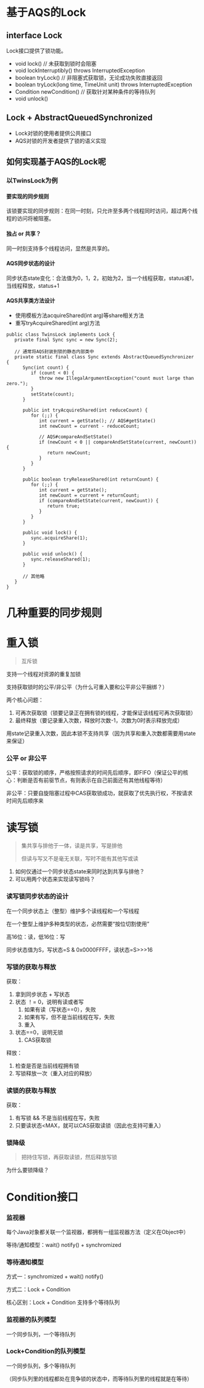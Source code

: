 # 基于AQS的Lock

## interface Lock
Lock接口提供了锁功能。
* void lock() // 未获取到锁时会阻塞
* void lockInterruptibly() throws InterruptedException
* boolean tryLock() // 非阻塞式获取锁，无论成功失败直接返回
* boolean tryLock(long time, TimeUnit unit) throws InterruptedException
* Condition newCondition() // 获取针对某种条件的等待队列
* void unlock()

## Lock + AbstractQueuedSynchronized

* Lock对锁的使用者提供公共接口
* AQS对锁的开发者提供了锁的语义实现

## 如何实现基于AQS的Lock呢

### 以TwinsLock为例

#### 要实现的同步规则
该锁要实现的同步规则：在同一时刻，只允许至多两个线程同时访问，超过两个线程的访问将被阻塞。

#### 独占 or 共享？

同一时刻支持多个线程访问，显然是共享的。

#### AQS同步状态的设计

同步状态state变化：合法值为0，1，2，初始为2，当一个线程获取，status减1，当线程释放，status+1
#### AQS共享类方法设计

* 使用模板方法acquireShared\(int arg\)等share相关方法
* 重写tryAcquireShared\(int arg\)方法



```
public class TwinsLock implements Lock {
   private final Sync sync = new Sync(2);
   
   // 通常将AQS封装到锁的静态内部类中
   private static final class Sync extends AbstractQueuedSynchronizer {
      Sync(int count) {
         if (count < 0) {
            throw new IllegalArgumentException("count must large than zero.");
         }
         setState(count);
      }
      
      public int tryAcquireShared(int reduceCount) {
         for (;;) {
            int current = getState(); // AQS#getState()
            int newCount = current - reduceCount;
            
            // AQS#compareAndSetState()
            if (newCount < 0 || compareAndSetState(current, newCount)) { 
               return newCount;
            }
         }
      }
      
      public boolean tryReleaseShared(int returnCount) {
         for (;;) {
            int current = getState();
            int newCount = current + returnCount;
            if (compareAndSetState(current, newCount)) {
               return true;
            }
         }
      }
      
      public void lock() {
         sync.acquireShare(1);
      }
      
      public void unlock() {
         sync.releaseShared(1);     
      }
      
      // 其他略
   }   
}
```



# 几种重要的同步规则

# 重入锁

> 互斥锁

支持一个线程对资源的重复加锁

支持获取锁时的公平/非公平（为什么可重入要和公平非公平捆绑？）

两个核心问题：

1. 可再次获取锁（锁要记录正在拥有锁的线程，才能保证该线程可再次获取锁）
2. 最终释放（要记录重入次数，释放时次数-1，次数为0时表示释放完成）

用state记录重入次数，因此本锁不支持共享（因为共享和重入次数都需要用state来保证）

### 公平 or 非公平

公平：获取锁的顺序，严格按照请求的时间先后顺序，即FIFO（保证公平的核心：判断是否有前驱节点，有则表示在自己前面还有其他线程等待）

非公平：只要自旋阻塞过程中CAS获取锁成功，就获取了优先执行权，不按请求时间先后顺序来

# 读写锁

> 集共享与排他于一体，读是共享，写是排他
>
> 但读与写又不是毫无关联，写时不能有其他写或读

1. 如何仅通过一个同步状态state来同时达到共享与排他？
2. 可以用两个状态来实现读写锁吗？

### 读写锁同步状态的设计

在一个同步状态上（整型）维护多个读线程和一个写线程

在一个整型上维护多种类型的状态，必然需要“按位切割使用”

高16位：读，低16位：写

同步状态值为S，写状态=S & 0x0000FFFF，读状态=S&gt;&gt;&gt;16

### 写锁的获取与释放

获取：

1. 拿到同步状态 + 写状态
2. 状态 ！= 0，说明有读或者写
   1. 如果有读（写状态==0），失败
   2. 如果有写，但不是当前线程在写，失败
   3. 重入
3. 状态==0，说明无锁
   1. CAS获取锁

释放：

1. 检查是否是当前线程拥有锁
2. 写锁释放一次（重入对应的释放）

### 读锁的获取与释放

获取：

1. 有写锁 && 不是当前线程在写，失败
2. 只要读状态&lt;MAX，就可以CAS获取读锁（因此也支持可重入）

### 锁降级

> 把持住写锁，再获取读锁，然后释放写锁

为什么要锁降级？


# Condition接口

### 监视器

每个Java对象都关联一个监视器，都拥有一组监视器方法（定义在Object中）

等待/通知模型：wait\(\) notify\(\) + synchromized

### 等待通知模型

方式一：synchromized + wait\(\) notify\(\)

方式二：Lock + Condition

核心区别：Lock + Condition 支持多个等待队列

### 监视器的队列模型

一个同步队列，一个等待队列

### Lock+Condition的队列模型

一个同步队列，多个等待队列

（同步队列里的线程都处在竞争锁的状态中，而等待队列里的线程就是在等待）

